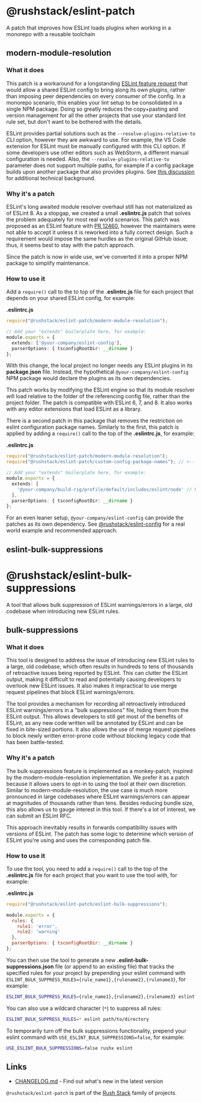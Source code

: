 # @rushstack/eslint-patch

A patch that improves how ESLint loads plugins when working in a monorepo with a reusable toolchain

## modern-module-resolution

### What it does

This patch is a workaround for a longstanding [ESLint feature request](https://github.com/eslint/eslint/issues/3458)
that would allow a shared ESLint config to bring along its own plugins, rather than imposing peer dependencies
on every consumer of the config.  In a monorepo scenario, this enables your lint setup to be consolidated in a
single NPM package.  Doing so greatly reduces the copy+pasting and version management for all the other projects
that use your standard lint rule set, but don't want to be bothered with the details.

ESLint provides partial solutions such as the `--resolve-plugins-relative-to` CLI option, however they are
awkward to use.  For example, the VS Code extension for ESLint must be manually configured with this CLI option.
If some developers use other editors such as WebStorm, a different manual configuration is needed.
Also, the `--resolve-plugins-relative-to` parameter does not support multiple paths, for example if a config package
builds upon another package that also provides plugins.  See
[this discussion](https://github.com/eslint/eslint/issues/3458#issuecomment-516666620)
for additional technical background.


### Why it's a patch

ESLint's long awaited module resolver overhaul still has not materialized as of ESLint 8.  As a stopgap,
we created a small **.eslintrc.js** patch that solves the problem adequately for most real world scenarios.
This patch was proposed as an ESLint feature with [PR 12460](https://github.com/eslint/eslint/pull/12460), however
the maintainers were not able to accept it unless it is reworked into a fully correct design.  Such a requirement
would impose the same hurdles as the original GitHub issue; thus, it seems best to stay with the patch approach.

Since the patch is now in wide use, we've converted it into a proper NPM package to simplify maintenance.


### How to use it

Add a `require()` call to the to top of the **.eslintrc.js** file for each project that depends on your shared
ESLint config, for example:

**.eslintrc.js**
```ts
require("@rushstack/eslint-patch/modern-module-resolution");

// Add your "extends" boilerplate here, for example:
module.exports = {
  extends: ['@your-company/eslint-config'],
  parserOptions: { tsconfigRootDir: __dirname }
};
```

With this change, the local project no longer needs any ESLint plugins in its **package.json** file.
Instead, the hypothetical `@your-company/eslint-config` NPM package would declare the plugins as its
own dependencies.

This patch works by modifying the ESLint engine so that its module resolver will load relative to the folder of
the referencing config file, rather than the project folder.  The patch is compatible with ESLint 6, 7, and 8.
It also works with any editor extensions that load ESLint as a library.

There is a second patch in this package that removes the restriction on eslint configuration package names.
Similarly to the first, this patch is applied by adding a `require()` call to the top of the **.eslintrc.js**,
for example:

**.eslintrc.js**
```ts
require("@rushstack/eslint-patch/modern-module-resolution");
require("@rushstack/eslint-patch/custom-config-package-names"); // <-- Add this line

// Add your "extends" boilerplate here, for example:
module.exports = {
  extends: [
    '@your-company/build-rig/profile/default/includes/eslint/node' // Notice the package name does not start with "eslint-config-"
  ],
  parserOptions: { tsconfigRootDir: __dirname }
};
```

For an even leaner setup, `@your-company/eslint-config` can provide the patches as its own dependency.  See
[@rushstack/eslint-config](https://www.npmjs.com/package/@rushstack/eslint-config) for a real world example
and recommended approach.

## eslint-bulk-suppressions

# @rushstack/eslint-bulk-suppressions

A tool that allows bulk suppression of ESLint warnings/errors in a large, old codebase when introducing new ESLint rules.

## bulk-suppressions

### What it does

This tool is designed to address the issue of introducing new ESLint rules to a large, old codebase, which often results in hundreds to tens of thousands of retroactive issues being reported by ESLint. This can clutter the ESLint output, making it difficult to read and potentially causing developers to overlook new ESLint issues. It also makes it impractical to use merge request pipelines that block ESLint warnings/errors.

The tool provides a mechanism for recording all retroactively introduced ESLint warnings/errors in a "bulk suppressions" file, hiding them from the ESLint output. This allows developers to still get most of the benefits of ESLint, as any new code written will be annotated by ESLint and can be fixed in bite-sized portions. It also allows the use of merge request pipelines to block newly written error-prone code without blocking legacy code that has been battle-tested.

### Why it's a patch
The bulk suppressions feature is implemented as a monkey-patch, inspired by the modern-module-resolution implementation. We prefer it as a patch because it allows users to opt-in to using the tool at their own discretion. Similar to modern-module-resolution, the use case is much more pronounced in large codebases where ESLint warnings/errors can appear at magnitudes of thousands rather than tens. Besides reducing bundle size, this also allows us to gauge interest in this tool. If there's a lot of interest, we can submit an ESLint RFC.

This approach inevitably results in forwards compatibility issues with versions of ESLint. The patch has some logic to determine which version of ESLint you're using and uses the corresponding patch file.

### How to use it

To use the tool, you need to add a `require()` call to the top of the **.eslintrc.js** file for each project that you want to use the tool with, for example:

**.eslintrc.js**
```js
require("@rushstack/eslint-patch/eslint-bulk-suppressions");

module.exports = {
  rules: {
    rule1: 'error',
    rule2: 'warning'
  },
  parserOptions: { tsconfigRootDir: __dirname }
};
```

You can then use the tool to generate a new **.eslint-bulk-suppressions.json** file (or append to an existing file) that tracks the specified rules for your project by prepending your eslint command with `ESLINT_BULK_SUPPRESS_RULES={rule_name1},{rulename2},{rulename3}`, for example:

```bash
ESLINT_BULK_SUPPRESS_RULES={rule_name1},{rulename2},{rulename3} eslint path/to/directory
```

You can also use a wildcard character (`*`) to suppress all rules:

```bash
ESLINT_BULK_SUPPRESS_RULES=* eslint path/to/directory
```

To temporarily turn off the bulk suppressions functionality, prepend your eslint command with `USE_ESLINT_BULK_SUPPRESSIONS=false`, for example:

```bash
USE_ESLINT_BULK_SUPPRESSIONS=false rushx eslint
```

## Links

- [CHANGELOG.md](https://github.com/microsoft/rushstack/blob/main/eslint/eslint-patch/CHANGELOG.md) - Find
  out what's new in the latest version

`@rushstack/eslint-patch` is part of the [Rush Stack](https://rushstack.io/) family of projects.
